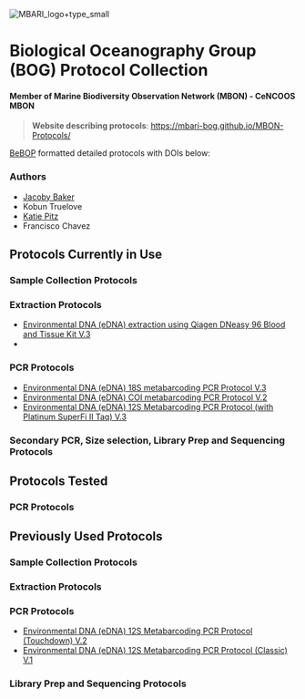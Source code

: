 
![MBARI_logo+type_small](https://github.com/user-attachments/assets/f7a9e1ee-ae95-4de6-9994-e10a59999c9e)

# Biological Oceanography Group (BOG) Protocol Collection

#### Member of Marine Biodiversity Observation Network (MBON) - CeNCOOS MBON

> **Website describing protocols**: https://mbari-bog.github.io/MBON-Protocols/

[BeBOP](https://github.com/BeBOP-OBON) formatted detailed protocols with DOIs below:

### Authors
- [Jacoby Baker](https://github.com/JacobyBaker)
- Kobun Truelove
- [Katie Pitz](https://github.com/kpitz)
- Francisco Chavez

## Protocols Currently in Use

### Sample Collection Protocols

### Extraction Protocols
- [Environmental DNA (eDNA) extraction using Qiagen DNeasy 96 Blood and Tissue Kit V.3](https://github.com/MBARI-BOG/MBARI-BOG-QiagenDNeasy96-BT-DNA-Extraction-Protocol/blob/main/QiagenDNeasy96-DNA-Extraction-Protocol.md)
- 

### PCR Protocols
- [Environmental DNA (eDNA) 18S metabarcoding PCR Protocol V.3](https://github.com/MBARI-BOG/MBARI-BOG-18Sv9-metabarcoding-pcr-protocol/blob/main/MBARI-BOG-18Sv9-metabarcoding-pcr-protocol.md)
- [Environmental DNA (eDNA) COI metabarcoding PCR Protocol V.2](https://github.com/MBARI-BOG/MBARI-BOG-COI-metabarcoding-pcr-protocol/blob/main/MBARI-BOG-COI-metabarcoding-pcr-protocol.md)
- [Environmental DNA (eDNA) 12S Metabarcoding PCR Protocol (with Platinum SuperFi II Taq) V.3](https://github.com/MBARI-BOG/MBARI-BOG-12S-superfiII-metabarcoding-pcr-protocol/blob/main/MBARI-BOG-12S-superfiII-metabarcoding-pcr-protocol.md)

### Secondary PCR, Size selection, Library Prep and Sequencing Protocols

## Protocols Tested

### PCR Protocols

## Previously Used Protocols

### Sample Collection Protocols

### Extraction Protocols

### PCR Protocols
- [Environmental DNA (eDNA) 12S Metabarcoding PCR Protocol (Touchdown) V.2](https://github.com/MBARI-BOG/MBARI-BOG-12S-touchdown-metabarcoding-pcr-protocol/blob/main/MBARI-BOG-12S-touchdown-metabarcoding-pcr-protocol.md)
- [Environmental DNA (eDNA) 12S Metabarcoding PCR Protocol (Classic) V.1](https://github.com/MBARI-BOG/MBARI-BOG-12S-classic-metabarcoding-pcr-protocol/blob/main/MBARI-BOG-12S-classic-metabarcoding-pcr-protocol%20.md)

### Library Prep and Sequencing Protocols

